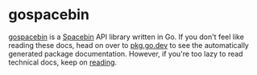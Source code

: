 # gospacebin

[gospacebin][gsp] is a [Spacebin][spc] API library written in Go. If you don't feel like reading these docs, head on over to [pkg.go.dev][godev]
to see the automatically generated package documentation. However, if you're too lazy to read technical docs, keep on [reading][usage].


[gsp]: https://github.com/GreatGodApollo/gospacebin
[spc]: https://spaceb.in
[godev]: https://pkg.go.dev/github.com/GreatGodApollo/gospacebin
[usage]: ./usage.md